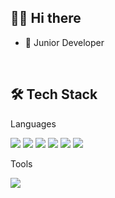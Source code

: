 
## 👋🏻 Hi there  

- 💼   Junior Developer

<br>

## 🛠 Tech Stack

Languages
<br>
<p>
  <img src="https://img.shields.io/badge/PYTHON-3776AB?style=flat-square&logo=python&logoColor=white">
  <img src="https://img.shields.io/badge/JAVA-007396?style=flat-square&logo=java&logoColor=white">
  <img src="https://img.shields.io/badge/C-00599C?style=flat-square&logo=c%2B%2B&logoColor=white">
  <img src="https://img.shields.io/badge/JAVASCRIPT-F7DF1E?style=flat-square&logo=javascript&logoColor=black">
  <img src="https://img.shields.io/badge/VUE.JS-4FC08D?style=flat-square&logo=vue.js&logoColor=white">
  <img src="https://img.shields.io/badge/SPRINGBOOT-6DB33F?style=flat-square&logo=spring&logoColor=white">
</p>

Tools
<br>
<p>
  <img src="https://img.shields.io/badge/GIT-F05032?style=flat-square&logo=git&logoColor=white">
</p>
